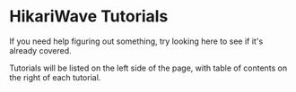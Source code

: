 # HikariWave Tutorials
If you need help figuring out something, try looking here to see if it's already covered.

Tutorials will be listed on the left side of the page, with table of contents on the right of each tutorial.